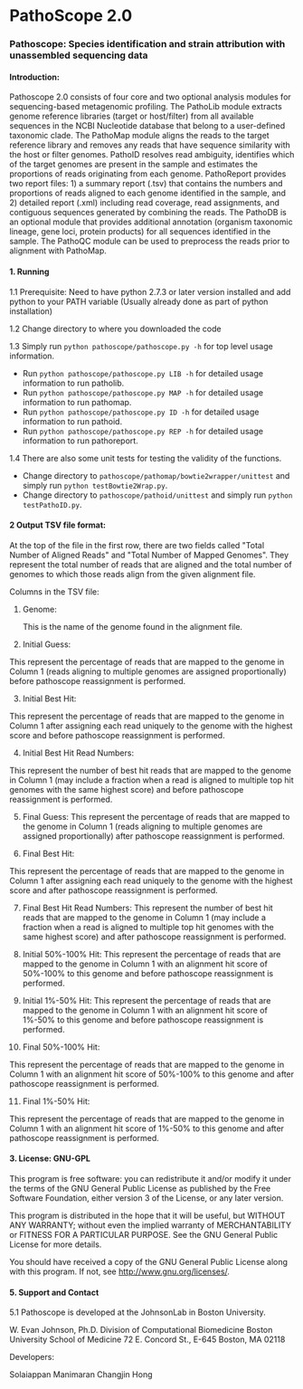 PathoScope 2.0
==========

### Pathoscope: Species identification and strain attribution with unassembled sequencing data


#### Introduction:
Pathoscope 2.0 consists of four core and two optional analysis modules for sequencing-based metagenomic profiling. The PathoLib module extracts genome reference libraries (target or host/filter) from all available sequences in the NCBI Nucleotide database that belong to a user-defined taxonomic clade. The PathoMap module aligns the reads to the target reference library and removes any reads that have sequence similarity with the host or filter genomes. PathoID resolves read ambiguity, identifies which of the target genomes are present in the sample and estimates the proportions of reads originating from each genome. PathoReport provides two report files: 1) a summary report (.tsv) that contains the numbers and proportions of reads aligned to each genome identified in the sample, and 2) detailed report (.xml) including read coverage, read assignments, and contiguous sequences generated by combining the reads. The PathoDB is an optional module that provides additional annotation (organism taxonomic lineage, gene loci, protein products) for all sequences identified in the sample. The PathoQC module can be used to preprocess the reads prior to alignment with PathoMap.


#### 1. Running

1.1 Prerequisite: Need to have python 2.7.3 or later version installed and add python to your PATH variable (Usually already done as part of python installation)
    
1.2 Change directory to where you downloaded the code 

1.3 Simply run `python pathoscope/pathoscope.py -h` for top level usage information.

- Run `python pathoscope/pathoscope.py LIB -h` for detailed usage information to run patholib.
- Run `python pathoscope/pathoscope.py MAP -h` for detailed usage information to run pathomap.
- Run `python pathoscope/pathoscope.py ID -h` for detailed usage information to run pathoid.
- Run `python pathoscope/pathoscope.py REP -h` for detailed usage information to run pathoreport.

1.4 There are also some unit tests for testing the validity of the functions. 

- Change directory to `pathoscope/pathomap/bowtie2wrapper/unittest` and simply run `python testBowtie2Wrap.py`.
- Change directory to `pathoscope/pathoid/unittest` and simply run `python testPathoID.py`.


####  2 Output TSV file format:

At the top of the file in the first row, there are two fields called "Total Number of Aligned Reads" and "Total Number of Mapped Genomes". They represent the total number of reads that are aligned and the total number of genomes to which those reads align from the given alignment file.

Columns in the TSV file:

1. Genome:

   This is the name of the genome found in the alignment file.

2. Initial Guess:

This represent the percentage of reads that are mapped to the genome in Column 1 (reads aligning to multiple genomes are assigned proportionally) before pathoscope reassignment is performed.

3. Initial Best Hit:

This represent the percentage of reads that are mapped to the genome in Column 1 after assigning each read uniquely to the genome with the highest score and before pathoscope reassignment is performed.

4. Initial Best Hit Read Numbers:

This represent the number of best hit reads that are mapped to the genome in Column 1 (may include a fraction when a read is aligned to multiple top hit genomes with the same highest score) and before pathoscope reassignment is performed.

5. Final Guess:
This represent the percentage of reads that are mapped to the genome in Column 1 (reads aligning to multiple genomes are assigned proportionally) after pathoscope reassignment is performed.

6. Final Best Hit:

This represent the percentage of reads that are mapped to the genome in Column 1 after assigning each read uniquely to the genome with the highest score and after pathoscope reassignment is performed.

7. Final Best Hit Read Numbers:
This represent the number of best hit reads that are mapped to the genome in Column 1 (may include a fraction when a read is aligned to multiple top hit genomes with the same highest score) and after pathoscope reassignment is performed.

8. Initial 50%-100% Hit:
This represent the percentage of reads that are mapped to the genome in Column 1 with an alignment hit score of 50%-100% to this genome and before pathoscope reassignment is performed.

9. Initial 1%-50% Hit:
This represent the percentage of reads that are mapped to the genome in Column 1 with an alignment hit score of 1%-50% to this genome and before pathoscope reassignment is performed.

10. Final 50%-100% Hit:

This represent the percentage of reads that are mapped to the genome in Column 1 with an alignment hit score of 50%-100% to this genome and after pathoscope reassignment is performed.

11. Final 1%-50% Hit:

This represent the percentage of reads that are mapped to the genome in Column 1 with an alignment hit score of 1%-50% to this genome and after pathoscope reassignment is performed.


####  3. License: GNU-GPL

This program is free software: you can redistribute it and/or modify
    it under the terms of the GNU General Public License as published by
    the Free Software Foundation, either version 3 of the License, or
    any later version.

This program is distributed in the hope that it will be useful, but WITHOUT ANY WARRANTY; without even the implied warranty of MERCHANTABILITY or FITNESS FOR A PARTICULAR PURPOSE.  See the GNU General Public License for more details.
    
You should have received a copy of the GNU General Public License along with this program.  If not, see <http://www.gnu.org/licenses/>.

####  5. Support and Contact

5.1 Pathoscope is developed at the JohnsonLab in Boston University.

W. Evan Johnson, Ph.D.
Division of Computational Biomedicine
Boston University School of Medicine
72 E. Concord St., E-645
Boston, MA 02118

Developers:

Solaiappan Manimaran
Changjin Hong
